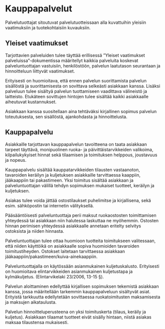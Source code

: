 # Kauppapalvelut
Palvelutuottajat sitoutuvat palvelutuotteissaan alla kuvattuihin yleisiin vaatimuksiin ja tuotekohtaisiin kuvauksiin.


## Yleiset vaatimukset

Tarjottavien palveluiden tulee täyttää erillisessä ”Yleiset vaatimukset palveluissa”-dokumentissa määritellyt kaikkia palveluita koskevat palveluntuottajan vastuisiin, henkilöstöön, palvelun laatutason seurantaan ja hinnoitteluun liittyvät vaatimukset.

Erityisesti on huomioitava, että ennen palvelun suorittamista palvelun sisällöstä ja suorittamisesta on sovittava selkeästi asiakkaan kanssa. Lisäksi palveluun tulee sisältyä palvelun tuottamiseen vaadittava välineistö ja laitteisto. Etukäteen sovittujen hintojen tulee sisältää kaikki asiakkaalle aiheutuvat kustannukset.

Asiakkaan kanssa suositellaan aina tehtäväksi kirjallinen sopimus palvelun toteutuksesta, sen sisällöstä, ajankohdasta ja hinnoittelusta.

## Kauppapalvelu

Asiakkaille tarjottavan kauppapalvelun tavoitteena on taata asiakkaan tarpeet täyttävä, monipuolinen ruoka- ja päivittäistarvikkeiden valikoima, kilpailukykyiset hinnat sekä tilaamisen ja toimituksen helppous, joustavuus ja nopeus.

Kauppapalvelu sisältää kauppatarvikkeiden tilausten vastaanoton, tavaroiden keräilyn ja kuljetuksen asiakkaille tarvittaessa kaappiin, jääkaappiin tai pakastimeen. Yksi toimitus sisältää asiakkaan ja palveluntuottajan välillä tehdyn sopimuksen mukaiset tuotteet, keräilyn ja kuljetuksen.

Asiakas tulee voida jättää ostostilaukset puhelimitse ja kirjallisena, sekä esim. sähköpostin tai internetin välityksellä.

Pääsääntöisesti palveluntuottaja perii maksut ruokaostosten toimittamisen yhteydessä tai asiakkaan niin halutessa laskuttaa ne myöhemmin. Ostosten hinnan perimisen yhteydessä asiakkaalle annetaan eritelty selvitys ostoksista ja niiden hinnasta.

Palveluntuottajan tulee ottaa huomioon tuotteita toimitukseen valitessaan, että niiden käyttöikä on asiakkaalle sopiva huomioiden tavaroiden toimitustiheyden. Ostokset laitetaan tarvittaessa asiakkaan jääkaappiin/pakastimeen/kuiva-ainekaappiin.

Palveluntuottajalla on käytössään asianmukainen kuljetuskalusto. Erityisesti on huomioitava elintarvikkeiden asianmukainen kuljetustapa ja kylmäkuljetus. (Elintarvikelaki 23/2006, 13-15 §).

Palvelun aloittaminen edellyttää kirjallisen sopimuksen tekemistä asiakkaan kanssa, jossa määritellään tarkemmin kauppapalveluun sisältyvät asiat. Erityistä tarkkuutta edellytetään sovittaessa ruokatoimitusten maksamisesta ja maksujen aikataulusta.

Palvelun hinnoitteluperusteena on yksi toimituskerta (tilaus, keräily ja kuljetus). Asiakkaan tilaamat tuotteet eivät sisälly hintaan, niistä asiakas maksaa tilaustensa mukaisesti.



